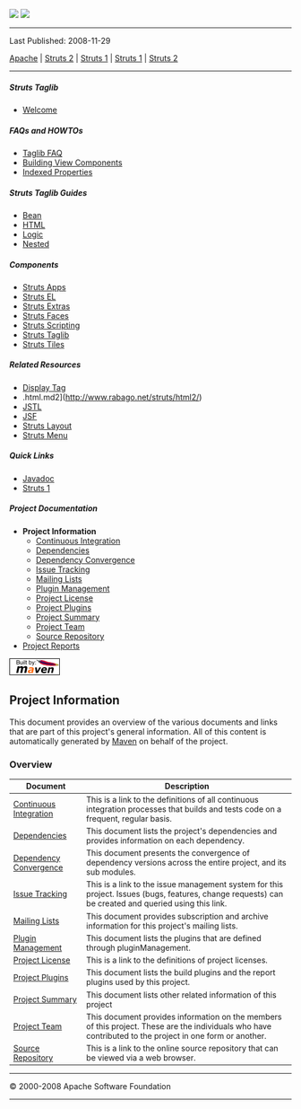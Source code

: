 <span id="bannerLeft">[![](http://www.apache.org/images/asf-logo.gif)](http://www.apache.org/)</span> <span id="bannerRight">[![](images/struts.gif)]()</span>

------------------------------------------------------------------------

Last Published: 2008-11-29

[Apache](http://www.apache.org/) | [Struts 2](2.x/) | [Struts 1](1.x/) | [Struts 1](1.x/) | [Struts 2](2.x/)

------------------------------------------------------------------------

##### Struts Taglib

-   [Welcome](index.html.md)

##### FAQs and HOWTOs

-   [Taglib FAQ](faq.html.md)
-   [Building View Components](building_view.html.md)
-   [Indexed Properties](indexedprops.html.md)

##### Struts Taglib Guides

-   [Bean](dev_bean.html.md)
-   [HTML](dev.html.md.html)
-   [Logic](dev_logic.html.md)
-   [Nested](dev_nested.html.md)

##### Components

-   [Struts Apps](../struts-apps/index.html.md)
-   [Struts EL](../struts-el/index.html.md)
-   [Struts Extras](../struts-extras/index.html.md)
-   [Struts Faces](../struts-faces/index.html.md)
-   [Struts Scripting](../struts-scripting/index.html.md)
-   [Struts Taglib](../struts-taglib/index.html.md)
-   [Struts Tiles](../struts-tiles/index.html.md)

##### Related Resources

-   [Display Tag](http://displaytag.sourceforge.net/)
-   .html.md2](http://www.rabago.net/struts/html2/)
-   [JSTL](http://java.sun.com/products/jsp/jstl/)
-   [JSF](http://java.sun.com/j2ee/javaserverfaces/)
-   [Struts Layout](http://struts.application-servers.com)
-   [Struts Menu](http://struts-menu.sourceforge.net/)

##### Quick Links

-   [Javadoc](apidocs/index.html.md)
-   [Struts 1](../index.html.md)

##### Project Documentation

-   **Project Information**
    -   [Continuous Integration](integration.html.md)
    -   [Dependencies](dependencies.html.md)
    -   [Dependency Convergence](dependency-convergence.html.md)
    -   [Issue Tracking](issue-tracking.html.md)
    -   [Mailing Lists](mail-lists.html.md)
    -   [Plugin Management](plugin-management.html.md)
    -   [Project License](license.html.md)
    -   [Project Plugins](plugins.html.md)
    -   [Project Summary](project-summary.html.md)
    -   [Project Team](team-list.html.md)
    -   [Source Repository](source-repository.html.md)
-   [Project Reports](project-reports.html.md)

[![Built by Maven](./images/logos/maven-feather.png)](http://maven.apache.org/ "Built by Maven")

Project Information
-------------------

This document provides an overview of the various documents and links that are part of this project's general information. All of this content is automatically generated by [Maven](http://maven.apache.org) on behalf of the project.

### Overview

| Document                                              | Description                                                                                                                                              |
|-------------------------------------------------------|----------------------------------------------------------------------------------------------------------------------------------------------------------|
| [Continuous Integration](integration.html.md)            | This is a link to the definitions of all continuous integration processes that builds and tests code on a frequent, regular basis.                       |
| [Dependencies](dependencies.html.md)                     | This document lists the project's dependencies and provides information on each dependency.                                                              |
| [Dependency Convergence](dependency-convergence.html.md) | This document presents the convergence of dependency versions across the entire project, and its sub modules.                                            |
| [Issue Tracking](issue-tracking.html.md)                 | This is a link to the issue management system for this project. Issues (bugs, features, change requests) can be created and queried using this link.     |
| [Mailing Lists](mail-lists.html.md)                      | This document provides subscription and archive information for this project's mailing lists.                                                            |
| [Plugin Management](plugin-management.html.md)           | This document lists the plugins that are defined through pluginManagement.                                                                               |
| [Project License](license.html.md)                       | This is a link to the definitions of project licenses.                                                                                                   |
| [Project Plugins](plugins.html.md)                       | This document lists the build plugins and the report plugins used by this project.                                                                       |
| [Project Summary](project-summary.html.md)               | This document lists other related information of this project                                                                                            |
| [Project Team](team-list.html.md)                        | This document provides information on the members of this project. These are the individuals who have contributed to the project in one form or another. |
| [Source Repository](source-repository.html.md)           | This is a link to the online source repository that can be viewed via a web browser.                                                                     |

------------------------------------------------------------------------

© 2000-2008 Apache Software Foundation

------------------------------------------------------------------------


